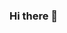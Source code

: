 ### Hi there 👋

<!--
**iamgruuten/iamgruuten** is a ✨ _special_ ✨ repository because its `README.md` (this file) appears on your GitHub profile.

<img src="http://github-readme-stats-nineee-delta.vercel.app/api?username=iamgruuten" />

